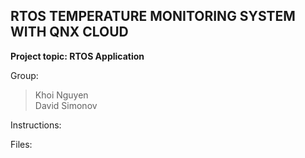 ## RTOS TEMPERATURE MONITORING SYSTEM WITH QNX CLOUD  
**Project topic: RTOS Application**

Group:  
> Khoi Nguyen  
> David Simonov

Instructions:

Files:
